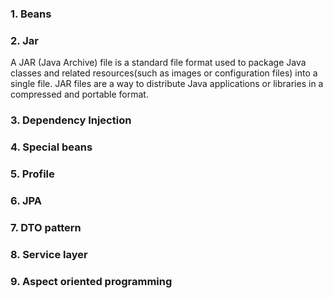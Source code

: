 ### 1. Beans
### 2. Jar
A JAR (Java Archive) file is a standard file format used to package Java classes and related resources(such as images or configuration files) into a single file. JAR files are a way to distribute Java applications or libraries in a 
compressed and portable format.

### 3. Dependency Injection
### 4. Special beans
### 5. Profile
### 6. JPA
### 7. DTO pattern
### 8. Service layer
### 9. Aspect oriented programming
